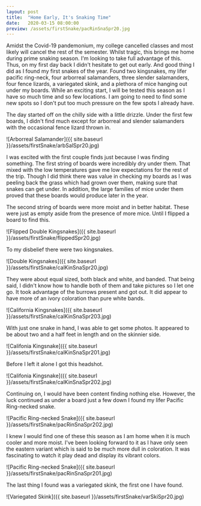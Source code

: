 ```yaml
---
layout: post
title:  "Home Early, It's Snaking Time"
date:   2020-03-15 08:00:00
preview: /assets/firstSnake/pacRinSnaSpr20.jpg
---
```

Amidst the Covid-19 pandemonium, my college cancelled classes and most likely will cancel the rest of the semester. Whilst tragic, this brings me home during prime snaking season. I'm looking to take full advantage of this. Thus, on my first day back I didn't hesitate to get out early. And good thing I did as I found my first snakes of the year. Found two kingsnakes, my lifer pacific ring-neck, four arborreal salamanders, three slender salamanders, four fence lizards, a variegated skink, and a plethora of mice hanging out under my boards. While an exciting start, I will be tested this season as I have so much time and so few locations. I am going to need to find some new spots so I don't put too much pressure on the few spots I already have.

The day started off on the chilly side with a little drizzle. Under the first few boards, I didn't find much except for arborreal and slender salamanders with the occasional fence lizard thrown in.

![Arborreal Salamander]({{ site.baseurl }}/assets/firstSnake/arbSalSpr20.jpg)

I was excited with the first couple finds just because I was finding something. The first string of boards were incredibly dry under them. That mixed with the low temperatures gave me low expectations for the rest of the trip. Though I did think there was value in checking my boards as I was peeling back the grass which had grown over them, making sure that snakes can get under. In addition, the large families of mice under them proved that these boards would produce later in the year. 

The second string of boards were more moist and in better habitat. These were just as empty aside from the presence of more mice. Until I flipped a board to find this.

![Flipped Double Kingsnakes]({{ site.baseurl }}/assets/firstSnake/flippedSpr20.jpg)

To my disbelief there were two kingsnakes. 

![Double Kingsnakes]({{ site.baseurl }}/assets/firstSnake/calKinSnaSpr20.jpg)

They were about equal sized, both black and white, and banded. That being said, I didn't know how to handle both of them and take pictures so I let one go. It took advantage of the burrows present and got out. It did appear to have more of an ivory coloration than pure white bands.

![California Kingsnakes]({{ site.baseurl }}/assets/firstSnake/calKinSnaSpr203.jpg)

With just one snake in hand, I was able to get some photos. It appeared to be about two and a half feet in length and on the skinnier side.

![Califonia Kingsnake]({{ site.baseurl }}/assets/firstSnake/calKinSnaSpr201.jpg)

Before I left it alone I got this headshot.

![Califonia Kingsnake]({{ site.baseurl }}/assets/firstSnake/calKinSnaSpr202.jpg)

Continuing on, I would have been content finding nothing else. However, the luck continued as under a board just a few down I found my lifer Pacific Ring-necked snake.

![Pacific Ring-necked Snake]({{ site.baseurl }}/assets/firstSnake/pacRinSnaSpr202.jpg)

I knew I would find one of these this season as I am home when it is much cooler and more moist. I've been looking forward to it as I have only seen the eastern variant which is said to be much more dull in coloration. It was fascinating to watch it play dead and display its vibrant colors.

![Pacific Ring-necked Snake]({{ site.baseurl }}/assets/firstSnake/pacRinSnaSpr201.jpg)

The last thing I found was a variegated skink, the first one I have found.

![Variegated Skink]({{ site.baseurl }}/assets/firstSnake/varSkiSpr20.jpg)